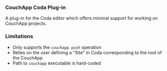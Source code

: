 ### CouchApp Coda Plug-in

A plug-in for the Coda editor which offers minimal support for working on CouchApp projects.

### Limitations

* Only supports the `couchapp push` operation
* Relies on the user defining a "Site" in Coda corresponding to the root of the CouchApp
* Path to `couchapp` executable is hard-coded

